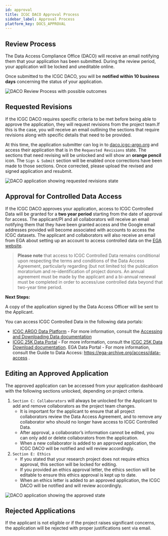 ```yaml
---
id: approval
title: ICGC DACO Approval Process
sidebar_label: Approval Process
platform_key: DOCS_APPROVAL
---
```


## Review Process
The Data Access Compliance Office (DACO) will receive an email notifying them that your application has been submitted. During the review period, your application will be locked and uneditable online. 

Once submitted to the ICGC DACO, you will be **notified within 10 business days** concerning the status of your application. 

![DACO Review Process with possible outcomes](/assets/data-access/daco-approval-diagram.png)

## Requested Revisions
If the ICGC DACO requires specific criteria to be met before being able to approve the application, they will request revisions from the project team.If this is the case, you will receive an email outlining the sections that require revisions along with specific details that need to be provided.

At this time, the application submitter can log in to [daco.icgc-argo.org](https://daco.icgc-argo.org) and access their application that is in the `Requested Revisions` state. The sections that need revising will be unlocked and will show an **orange pencil** icon. The `Sign & Submit` section will be enabled once corrections have been made to those sections. Once corrected, please upload the revised and signed application and resubmit.  

![DACO application showing requested revisions state](/assets/data-access/daco-requested-revisions.png)

## Approval for Controlled Data Access
If the ICGC DACO approves your application, access to ICGC Controlled Data will be granted for a **two year period** starting from the date of approval for access. The applicant/PI and all collaborators will receive an email notifying them that they have been granted access and the Google email addresses provided will become associated with accounts to access the ICGC datasets. The applicant and collaborators will also receive an email from EGA about setting up an account to access controlled data on the [EGA website](https://ega-archive.org).

> **Please note** that access to ICGC Controlled Data remains conditional upon respecting the terms and conditions of the Data Access Agreement, particularly regarding (but not limited to) the publication moratorium and re-identification of project donors. An annual agreement must be made by the applicant and a bi-annual renewal must be completed in order to access/use controlled data beyond that two-year time period.

**Next Steps:**

A copy of the application signed by the Data Access Officer will be sent to the Applicant.

You can access ICGC Controlled Data in the following data portals:
- [ICGC ARGO Data Platform](https://platform.icgc-argo.org/) - For more information, consult the [Accessing and Downloading Data documentation](/docs/data-access/data-download)
- [ICGC 25K Data Portal](https://dcc.icgc.org/) - For more information, consult the [ICGC 25K Data Download documentation](https://docs.icgc.org/download/downloading-data/.).
EGA Data Portal - For more information, consult the Guide to Data Access: https://ega-archive.org/access/data-access .

## Editing an Approved Application

The approved application can be accessed from your application dashboard with the following sections unlocked, depending on project criteria.

1. `Section C: Collaborators` will always be unlocked for the Applicant to add and remove collaborators as the project team changes. 
   * It is important for the applicant to ensure that all project collaborators review the Data Access Agreement, and to remove any collaborator who should no longer have access to ICGC Controlled Data.   
   * After approval, a collaborator’s information cannot be edited, you can only add or delete collaborators from the application.
   * When a new collaborator is added to an approved application, the ICGC DACO will be notified and will review accordingly.
1. `Section E: Ethics`
   * If you stated that your research project does not require ethics approval, this section will be locked for editing. 
   * If you provided an ethics approval letter, the ethics section will be editable to ensure this ethics approval is kept up to date.
   * When an ethics letter is added to an approved application, the ICGC DACO will be notified and will review accordingly.

![DACO application showing the approved state](/assets/data-access/daco-approved-application.png)

## Rejected Applications

If the applicant is not eligible or if the project raises significant concerns, the application will be rejected with proper justifications sent via email.

